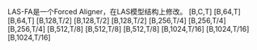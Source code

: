 LAS-FA是一个Forced Aligner，在LAS模型结构上修改。
[B,C,T] [B,64,T] [B,64,T]
[B,128,T/2] [B,128,T/2] [B,128,T/2]
[B,256,T/4] [B,256,T/4] [B,256,T/4]
[B,512,T/8] [B,512,T/8] [B,512,T/8]
 [B,1024,T/16]  [B,1024,T/16]  [B,1024,T/16]